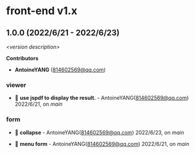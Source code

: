 # front-end v1.x

## 1.0.0 (2022/6/21 - 2022/6/23)

_\<version description\>_

**Contributors**

- **AntoineYANG** (814602569@qq.com)

### viewer

+ 🌱 **use jspdf to display the result.** - AntoineYANG(814602569@qq.com) 2022/6/21, on _main_


### form

+ 🌱 **collapse** - AntoineYANG(814602569@qq.com) 2022/6/23, on _main_

+ 🌱 **menu form** - AntoineYANG(814602569@qq.com) 2022/6/21, on _main_


